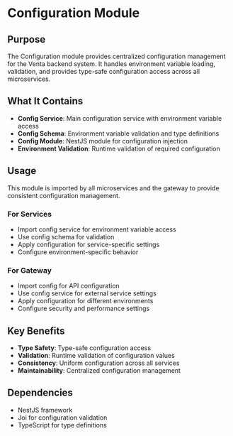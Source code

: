 # Configuration Module

## Purpose

The Configuration module provides centralized configuration management for the Venta backend system. It handles environment variable loading, validation, and provides type-safe configuration access across all microservices.

## What It Contains

- **Config Service**: Main configuration service with environment variable access
- **Config Schema**: Environment variable validation and type definitions
- **Config Module**: NestJS module for configuration injection
- **Environment Validation**: Runtime validation of required configuration

## Usage

This module is imported by all microservices and the gateway to provide consistent configuration management.

### For Services
- Import config service for environment variable access
- Use config schema for validation
- Apply configuration for service-specific settings
- Configure environment-specific behavior

### For Gateway
- Import config for API configuration
- Use config service for external service settings
- Apply configuration for different environments
- Configure security and performance settings

## Key Benefits

- **Type Safety**: Type-safe configuration access
- **Validation**: Runtime validation of configuration values
- **Consistency**: Uniform configuration across all services
- **Maintainability**: Centralized configuration management

## Dependencies

- NestJS framework
- Joi for configuration validation
- TypeScript for type definitions 